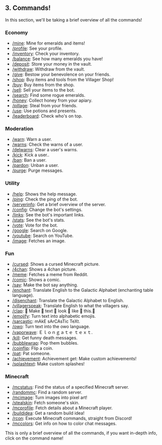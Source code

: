 ## 3. Commands!

In this section, we'll be taking a brief overview of all the commands!

### Economy

- [/mine](): Mine for emeralds and items!
- [/profile](): See your profile.
- [/inventory](): Check your inventory.
- [/balance](): See how many emeralds you have!
- [/deposit](): Store your money in the vault.
- [/withdraw](): Withdraw from the vault.
- [/give](): Bestow your benevolence on your friends.
- [/shop](): Buy items and tools from the Villager Shop!
- [/buy](): Buy items from the shop.
- [/sell](): Sell your items to the bot.
- [/search](): Find some rogue emeralds. 
- [/honey](): Collect honey from your apiary.
- [/pillage](): Steal from your friends.
- [/use](): Use potions and presents. 
- [/leaderboard](): Check who's on top. 

### Moderation

- [/warn](): Warn a user.
- [/warns](): Check the warns of a user.
- [/delwarns](): Clear a user's warns.
- [/kick](): Kick a user..
- [/ban](): Ban a user.
- [/pardon](): Unban a user.
- [/purge](): Purge messages. 

### Utility 

- [/help](): Shows the help message.
- [/ping](): Check the ping of the bot.
- [/serverinfo](): Get a brief overview of the server.
- [/config](): Change the bot's settings.
- [/links](): See the bot's important links.
- [/stats](): See the bot's stats.
- [/vote](): Vote for the bot. 
- [/google](): Search on Google.
- [/youtube](): Search on YouTube. 
- [/image](): Fetches an image.

### Fun

- [/cursed](): Shows a cursed Minecraft picture.
- [/4chan](): Shows a 4chan picture. 
- [/meme](): Fetches a meme from Reddit.
- [/comic](): Shows a comic.
- [/say](): Make the bot say anything. 
- [/enchant](): Translate English to the Galactic Alphabet (enchanting table language).
- [/disenchant](): Translate the Galactic Alphabet to English. 
- [/villagerspeak](): Translate English to what the villagers say.
- [/clap](): 👏 Make 👏 text 👏 look 👏 like 👏 this.👏
- [/emojify](): Turn text into alphabetic emojis.
- [/sarcastic](): mAkE sArCAsTic TeXt.
- [/owo](): Turn text into the owo language.
- [/vaporwave](): Ｅｌｏｎｇａｔｅ ｔｅｘｔ.
- [/kill](): Get funny death messages.
- [/bubblewrap](): Pop them bubbles.
- [/coinflip](): Flip a coin.
- [/pat](): Pat someone.
- [/achievement](): Achievement get: Make custom achievements!
- [/splashtext](): Make custom splashes!

### Minecraft 

- [/mcstatus](): Find the status of a specified Minecraft server.
- [/randommc](): Find a random server.
- [/mcimage](): Turn images into pixel art!
- [/stealskin](): Fetch someone's skin.
- [/mcprofile](): Fetch details about a Minecraft player. 
- [/buildidea](): Get a random build idea!
- [/rcon](): Execute Minecraft commands, straight from Discord!
- [/mccolors](): Get info on how to color chat messages.

This is only a brief overview of all the commands, if you want in-depth info, click on the command name!